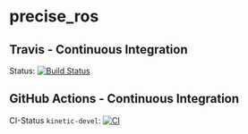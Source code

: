 precise_ros
===========

## Travis - Continuous Integration

Status: [![Build Status](https://app.travis-ci.com/mojin-robotics/precise_ros.svg?branch=kinetic-devel)](https://app.travis-ci.com/github/mojin-robotics/precise_ros)

## GitHub Actions - Continuous Integration

CI-Status ```kinetic-devel```: [![CI](https://github.com/mojin-robotics/precise_ros/actions/workflows/main.yml/badge.svg?branch=kinetic-devel)](https://github.com/mojin-robotics/precise_ros/actions/workflows/main.yml?query=branch%3Akinetic-devel)
